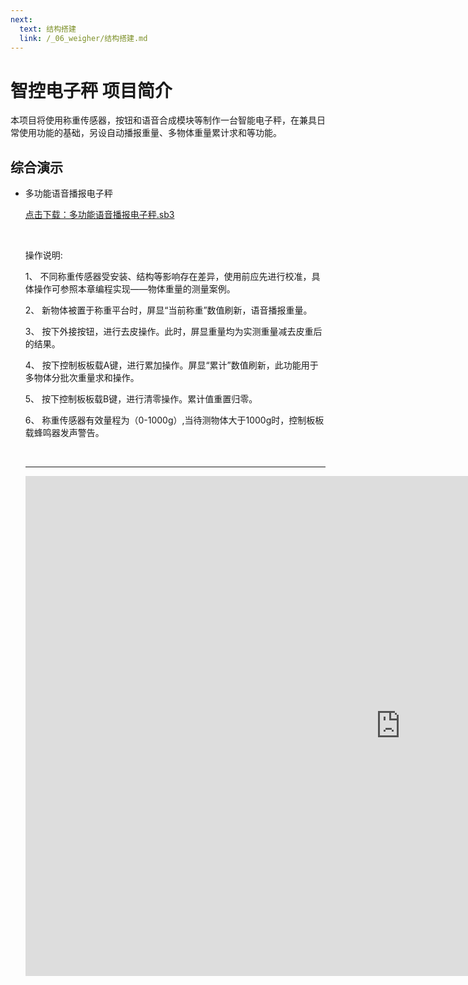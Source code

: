 ```yaml
---
next:
  text: 结构搭建
  link: /_06_weigher/结构搭建.md
---
```


# 智控电子秤 项目简介

本项目将使用称重传感器，按钮和语音合成模块等制作一台智能电子秤，在兼具日常使用功能的基础，另设自动播报重量、多物体重量累计求和等功能。

## 综合演示

- 多功能语音播报电子秤

  <a href="/tutorial/cfdsx/sb3/06/多功能语音播报电子秤.sb3">点击下载：多功能语音播报电子秤.sb3</a>

  <br>

  操作说明:

  1、  不同称重传感器受安装、结构等影响存在差异，使用前应先进行校准，具体操作可参照本章编程实现——物体重量的测量案例。

  2、  新物体被置于称重平台时，屏显“当前称重”数值刷新，语音播报重量。
  
  3、  按下外接按钮，进行去皮操作。此时，屏显重量均为实测重量减去皮重后的结果。
  
  4、  按下控制板板载A键，进行累加操作。屏显“累计”数值刷新，此功能用于多物体分批次重量求和操作。

  5、  按下控制板板载B键，进行清零操作。累计值重置归零。

  6、  称重传感器有效量程为（0-1000g）,当待测物体大于1000g时，控制板板载蜂鸣器发声警告。

  <br>
  <hr>

  <iframe src="https://www.bilibili.com/video/BV1cgDpYAEHF/?spm_id_from=333.999.0.0&vd_source=d34a80bae9d64a0c5a0716bd47877802" width="1200"  height="800" frameborder="no"/>